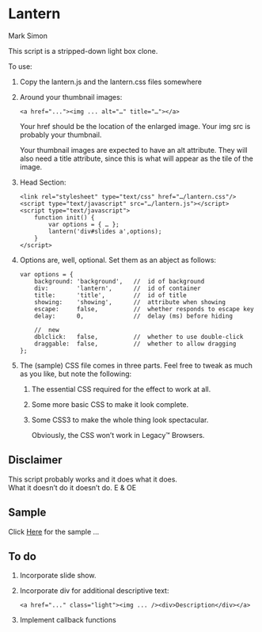 Lantern
=======

Mark Simon

This script is a stripped-down light box clone.

To use:

1.	Copy the lantern.js and the  lantern.css files somewhere

2.	Around your thumbnail images:

		<a href="..."><img ... alt="…" title="…"></a>

	Your href should be the location of the enlarged image.
	Your img src is probably your thumbnail.

	Your thumbnail images are expected to have an alt attribute.
	They will also need a title attribute, since this is what will appear as the tile of the image.

3.	Head Section:

		<link rel="stylesheet" type="text/css" href="…/lantern.css"/>
		<script type="text/javascript" src="…/lantern.js"></script>
		<script type="text/javascript">
			function init() {
				var options = { … };
				lantern('div#slides a',options);
			}
		</script>

4.	Options are, well, optional. Set them as an abject as follows:

		var options = {
			background:	'background',	//	id of background
			div:		'lantern',		//	id of container
			title:		'title',		//	id of title
			showing:	'showing',		//	attribute when showing
			escape:		false,			//	whether responds to escape key
			delay:		0,				//	delay (ms) before hiding

			//	new
			dblclick:	false,			//	whether to use double-click
			draggable:	false,			//	whether to allow dragging
		};

5.	The (sample) CSS file comes in three parts. Feel free to tweak as much as you like, but note the following:
	
	1.	The essential CSS required for the effect to work at all.
	2. Some more basic CSS to make it look complete.
	3. Some CSS3 to make the whole thing look spectacular.
		
		Obviously, the CSS won’t work in Legacy™ Browsers.

Disclaimer
----------

This script probably works and it does what it does.  
What it doesn’t do it doesn’t do. E & OE

Sample
------

Click [Here](https://manngo.github.io/lantern.js/sample/lantern.html) for the sample …

To do
-----

1.	Incorporate slide show.
2.	Incorporate div for additional descriptive text:

		<a href="..." class="light"><img ... /><div>Description</div></a>

3.	Implement callback functions
